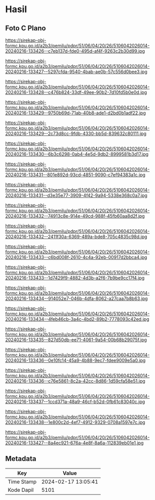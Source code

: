 # Hasil

## Foto C Plano

https://sirekap-obj-formc.kpu.go.id/a2b3/pemilu/pdpr/51/06/04/20/26/5106042026014-20240216-133426--c7eb137d-fde0-495d-af4f-9263c2b30d99.jpg

https://sirekap-obj-formc.kpu.go.id/a2b3/pemilu/pdpr/51/06/04/20/26/5106042026014-20240216-133427--5297cfda-9540-4bab-ae0b-57c556d0bee3.jpg

https://sirekap-obj-formc.kpu.go.id/a2b3/pemilu/pdpr/51/06/04/20/26/5106042026014-20240216-133428--c476b824-33df-49ee-90b2-7d10fd5b0e0d.jpg

https://sirekap-obj-formc.kpu.go.id/a2b3/pemilu/pdpr/51/06/04/20/26/5106042026014-20240216-133429--9750b69d-71ab-40b8-ade1-d2bd0b1adf22.jpg

https://sirekap-obj-formc.kpu.go.id/a2b3/pemilu/pdpr/51/06/04/20/26/5106042026014-20240216-133429--2c73d8cc-9fdb-4330-bb5d-839632c80111.jpg

https://sirekap-obj-formc.kpu.go.id/a2b3/pemilu/pdpr/51/06/04/20/26/5106042026014-20240216-133430--6b3c6298-0ab4-4e5d-9db2-8999581b3d17.jpg

https://sirekap-obj-formc.kpu.go.id/a2b3/pemilu/pdpr/51/06/04/20/26/5106042026014-20240216-133431--801e892d-93cd-4851-9090-c7ef94383a1c.jpg

https://sirekap-obj-formc.kpu.go.id/a2b3/pemilu/pdpr/51/06/04/20/26/5106042026014-20240216-133431--d3e35e77-3909-4f42-9a94-5338e368c0a7.jpg

https://sirekap-obj-formc.kpu.go.id/a2b3/pemilu/pdpr/51/06/04/20/26/5106042026014-20240216-133432--74913c8e-914e-49cd-988f-45fb60aa8d2f.jpg

https://sirekap-obj-formc.kpu.go.id/a2b3/pemilu/pdpr/51/06/04/20/26/5106042026014-20240216-133432--2411f30a-6369-489a-bde8-705c4835c98d.jpg

https://sirekap-obj-formc.kpu.go.id/a2b3/pemilu/pdpr/51/06/04/20/26/5106042026014-20240216-133433--c6bd008f-2610-4c4a-92eb-00917d2bbca4.jpg

https://sirekap-obj-formc.kpu.go.id/a2b3/pemilu/pdpr/51/06/04/20/26/5106042026014-20240216-133433--1d7429f9-4882-4d3b-a2f6-7b9be9cc17f4.jpg

https://sirekap-obj-formc.kpu.go.id/a2b3/pemilu/pdpr/51/06/04/20/26/5106042026014-20240216-133434--914052e7-046b-4dfa-8062-a27caa7b8b63.jpg

https://sirekap-obj-formc.kpu.go.id/a2b3/pemilu/pdpr/51/06/04/20/26/5106042026014-20240216-133434--4feb46cb-3a4c-4bd2-89b2-7778093c42ed.jpg

https://sirekap-obj-formc.kpu.go.id/a2b3/pemilu/pdpr/51/06/04/20/26/5106042026014-20240216-133435--827d50db-ee71-4061-9a54-00b68b29075f.jpg

https://sirekap-obj-formc.kpu.go.id/a2b3/pemilu/pdpr/51/06/04/20/26/5106042026014-20240216-133436--0e10fc14-45a9-4b88-9ec7-fdee9009e5a0.jpg

https://sirekap-obj-formc.kpu.go.id/a2b3/pemilu/pdpr/51/06/04/20/26/5106042026014-20240216-133436--c76e5861-8c2a-42cc-8d86-1d59cfa58e51.jpg

https://sirekap-obj-formc.kpu.go.id/a2b3/pemilu/pdpr/51/06/04/20/26/5106042026014-20240216-133437--1ccd371a-48a9-46cf-b52d-0fb61c83040c.jpg

https://sirekap-obj-formc.kpu.go.id/a2b3/pemilu/pdpr/51/06/04/20/26/5106042026014-20240216-133438--1e800c2d-4ef7-4912-9329-0708a1597e7c.jpg

https://sirekap-obj-formc.kpu.go.id/a2b3/pemilu/pdpr/51/06/04/20/26/5106042026014-20240216-133427--8a4ec921-676a-4e8f-8a6a-112839eb01e1.jpg


## Metadata

| Key        | Value               |
| ---------- | ------------------- |
| Time Stamp | 2024-02-17 13:05:41 |
| Kode Dapil | 5101                |



